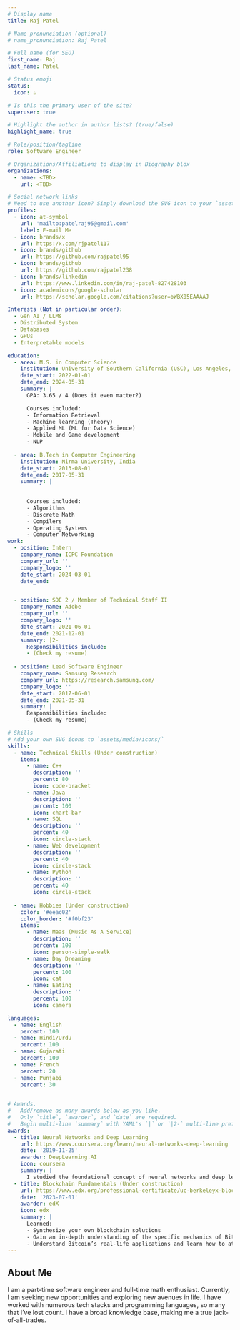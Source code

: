 ```yaml
---
# Display name
title: Raj Patel

# Name pronunciation (optional)
# name_pronunciation: Raj Patel

# Full name (for SEO)
first_name: Raj
last_name: Patel

# Status emoji
status:
  icon: ☕️

# Is this the primary user of the site?
superuser: true

# Highlight the author in author lists? (true/false)
highlight_name: true

# Role/position/tagline
role: Software Engineer

# Organizations/Affiliations to display in Biography blox
organizations:
  - name: <TBD>
    url: <TBD>

# Social network links
# Need to use another icon? Simply download the SVG icon to your `assets/media/icons/` folder.
profiles:
  - icon: at-symbol
    url: 'mailto:patelraj95@gmail.com'
    label: E-mail Me
  - icon: brands/x
    url: https:/x.com/rjpatel117
  - icon: brands/github
    url: https://github.com/rajpatel95
  - icon: brands/github
    url: https://github.com/rajpatel238
  - icon: brands/linkedin
    url: https://www.linkedin.com/in/raj-patel-827428103
  - icon: academicons/google-scholar
    url: https://scholar.google.com/citations?user=bWBX05EAAAAJ

Interests (Not in particular order):
  - Gen AI / LLMs
  - Distributed System
  - Databases
  - GPUs
  - Interpretable models

education:
  - area: M.S. in Computer Science
    institution: University of Southern California (USC), Los Angeles, CA
    date_start: 2022-01-01
    date_end: 2024-05-31
    summary: |
      GPA: 3.65 / 4 (Does it even matter?)

      Courses included:
      - Information Retrieval
      - Machine learning (Theory)
      - Applied ML (ML for Data Science)
      - Mobile and Game development
      - NLP
        
  - area: B.Tech in Computer Engineering
    institution: Nirma University, India
    date_start: 2013-08-01
    date_end: 2017-05-31
    summary: |
      
      
      Courses included:
      - Algorithms
      - Discrete Math
      - Compilers
      - Operating Systems
      - Computer Networking
work:
  - position: Intern
    company_name: ICPC Foundation
    company_url: ''
    company_logo: ''
    date_start: 2024-03-01
    date_end: 


  - position: SDE 2 / Member of Technical Staff II
    company_name: Adobe
    company_url: ''
    company_logo: ''
    date_start: 2021-06-01
    date_end: 2021-12-01
    summary: |2-
      Responsibilities include:
      - (Check my resume)
        
  - position: Lead Software Engineer
    company_name: Samsung Research
    company_url: https://research.samsung.com/
    company_logo: ''
    date_start: 2017-06-01
    date_end: 2021-05-31
    summary: |
      Responsibilities include:
      - (Check my resume)

# Skills
# Add your own SVG icons to `assets/media/icons/`
skills:
  - name: Technical Skills (Under construction)
    items:
      - name: C++
        description: ''
        percent: 80
        icon: code-bracket
      - name: Java
        description: ''
        percent: 100
        icon: chart-bar
      - name: SQL
        description: ''
        percent: 40
        icon: circle-stack
      - name: Web development
        description: ''
        percent: 40
        icon: circle-stack
      - name: Python
        description: ''
        percent: 40
        icon: circle-stack
        
  - name: Hobbies (Under construction)
    color: '#eeac02'
    color_border: '#f0bf23'
    items:
      - name: Maas (Music As A Service)
        description: ''
        percent: 100
        icon: person-simple-walk
      - name: Day Dreaming
        description: ''
        percent: 100
        icon: cat
      - name: Eating
        description: ''
        percent: 100
        icon: camera

languages:
  - name: English
    percent: 100
  - name: Hindi/Urdu
    percent: 100
  - name: Gujarati
    percent: 100
  - name: French
    percent: 20
  - name: Punjabi
    percent: 30
    

# Awards.
#   Add/remove as many awards below as you like.
#   Only `title`, `awarder`, and `date` are required.
#   Begin multi-line `summary` with YAML's `|` or `|2-` multi-line prefix and indent 2 spaces below.
awards:
  - title: Neural Networks and Deep Learning
    url: https://www.coursera.org/learn/neural-networks-deep-learning
    date: '2019-11-25'
    awarder: DeepLearning.AI
    icon: coursera
    summary: |
      I studied the foundational concept of neural networks and deep learning. By the end, I was familiar with the significant technological trends driving the rise of deep learning; build, train, and apply fully connected deep neural networks; implement efficient (vectorized) neural networks; identify key parameters in a neural network’s architecture; and apply deep learning to your own applications.
  - title: Blockchain Fundamentals (Under construction)
    url: https://www.edx.org/professional-certificate/uc-berkeleyx-blockchain-fundamentals
    date: '2023-07-01'
    awarder: edX
    icon: edx
    summary: |
      Learned:
      - Synthesize your own blockchain solutions
      - Gain an in-depth understanding of the specific mechanics of Bitcoin
      - Understand Bitcoin’s real-life applications and learn how to attack and destroy Bitcoin, Ethereum, smart contracts and Dapps, and alternatives to Bitcoin’s Proof-of-Work consensus algorithm
---
```


## About Me

I am a part-time software engineer and full-time math enthusiast. Currently, I am seeking new opportunities and exploring new avenues in life. I have worked with numerous tech stacks and programming languages, so many that I’ve lost count. I have a broad knowledge base, making me a true jack-of-all-trades.
